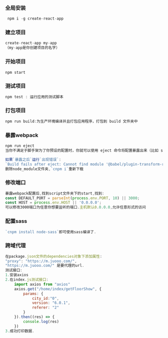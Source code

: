 ### 全局安装

```js
 npm i -g create-react-app
```

### 建立项目

```js
create-react-app my-app
（my-app是你创建项目的名字）
```

### 开始项目

```js
npm start
```

### 测试项目

```js
npm test : 运行应用的测试脚本
```

### 打包项目

```js
npm run build:为生产环境编译并且打包应用程序，打包到 build 文件夹中
```

### 暴露webpack

```js
npm run eject
当你不满足于脚手架为了你预设的配置时，你就可以使用 eject 命令将配置暴露出来（比如 start 命令，还有 webpack.config.dev.js ），这样你就可以完全自定义这些配置。注意这个操作是不可逆的。

如果`暴露之后`运行`出现错误`:
`Build fails after eject: Cannot find module '@babel/plugin-transform-react-jsx'`
删除node_module文件夹,`cnpm i`重新下载
```

### 修改端口

```js
暴露webpack配置后,找到script文件夹下的start,找到:
const DEFAULT_PORT = parseInt(process.env.PORT, 10) || 3000;
const HOST = process.env.HOST || '0.0.0.0';
可以修改3000端口为任意你想要监听的端口.主机默认0.0.0.0,允许任意形式的访问
```

### 配置sass

```js
`cnpm install node-sass`即可使用sass编译了.
```

### 跨域代理

```js
在package.json文件的dependencies对象下添加属性:
"proxy": "https://m.juooo.com/",
"https://m.juooo.com/" 是要代理的url.
测试接口:
1.安装axios
2.在index.js测试接口:
	import axios from "axios"
    axios.get("/home/index/getFloorShow", {
        params: {
            city_id:"0",
            version: "6.0.1",
            referer: "2"
        }
    }).then((res) => {
        console.log(res)
    })
3.成功打印数据.
```

